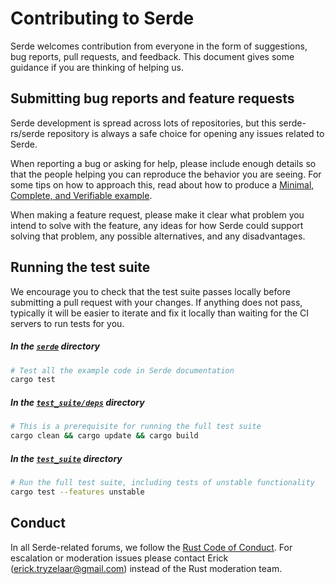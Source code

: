 # Contributing to Serde

Serde welcomes contribution from everyone in the form of suggestions, bug
reports, pull requests, and feedback. This document gives some guidance if you
are thinking of helping us.

## Submitting bug reports and feature requests

Serde development is spread across lots of repositories, but this serde-rs/serde
repository is always a safe choice for opening any issues related to Serde.

When reporting a bug or asking for help, please include enough details so that
the people helping you can reproduce the behavior you are seeing. For some tips
on how to approach this, read about how to produce a [Minimal, Complete, and
Verifiable example].

[Minimal, Complete, and Verifiable example]: https://stackoverflow.com/help/mcve

When making a feature request, please make it clear what problem you intend to
solve with the feature, any ideas for how Serde could support solving that
problem, any possible alternatives, and any disadvantages.

## Running the test suite

We encourage you to check that the test suite passes locally before submitting a
pull request with your changes. If anything does not pass, typically it will be
easier to iterate and fix it locally than waiting for the CI servers to run
tests for you.

##### In the [`serde`] directory

```sh
# Test all the example code in Serde documentation
cargo test
```

##### In the [`test_suite/deps`] directory

```sh
# This is a prerequisite for running the full test suite
cargo clean && cargo update && cargo build
```

##### In the [`test_suite`] directory

```sh
# Run the full test suite, including tests of unstable functionality
cargo test --features unstable
```

[`serde`]: https://github.com/serde-rs/serde/tree/master/serde
[`test_suite/deps`]: https://github.com/serde-rs/serde/tree/master/test_suite/deps
[`test_suite`]: https://github.com/serde-rs/serde/tree/master/test_suite

## Conduct

In all Serde-related forums, we follow the [Rust Code of Conduct]. For
escalation or moderation issues please contact Erick (erick.tryzelaar@gmail.com)
instead of the Rust moderation team.

[Rust Code of Conduct]: https://www.rust-lang.org/policies/code-of-conduct
